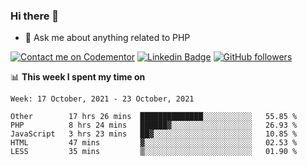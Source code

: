 ### Hi there 👋

<!--
**mustafaculban/mustafaculban** is a ✨ _special_ ✨ repository because its `README.md` (this file) appears on your GitHub profile.

Here are some ideas to get you started:

- 🌱 I’m currently learning ...
- 👯 I’m looking to collaborate on ...
- 🤔 I’m looking for help with ...
- 📫 How to reach me: ...
- 😄 Pronouns: ...
- ⚡ Fun fact: ...

-->
- 💬 Ask me about anything related to PHP

[![Contact me on Codementor](https://www.codementor.io/m-badges/karamusluk/book-session.svg)](https://www.codementor.io/@karamusluk?refer=badge)
[![Linkedin Badge](https://img.shields.io/badge/-Mustafa%20Culban-blue?style=social&logo=Linkedin&logoColor=blue&link=https://www.linkedin.com/in/mustafaculban/)](https://www.linkedin.com/in/mustafaculban/) 
[![GitHub followers](https://img.shields.io/github/followers/karamusluk?label=Follow&style=social)](https://github.com/karamusluk/?tab=follow)


📊 **This week I spent my time on**
<!--START_SECTION:waka-->
```text
Week: 17 October, 2021 - 23 October, 2021

Other        17 hrs 26 mins  ██████████████░░░░░░░░░░░   55.85 % 
PHP          8 hrs 24 mins   ██████▓░░░░░░░░░░░░░░░░░░   26.93 % 
JavaScript   3 hrs 23 mins   ██▓░░░░░░░░░░░░░░░░░░░░░░   10.85 % 
HTML         47 mins         ▓░░░░░░░░░░░░░░░░░░░░░░░░   02.53 % 
LESS         35 mins         ▒░░░░░░░░░░░░░░░░░░░░░░░░   01.90 % 
```
<!--END_SECTION:waka-->

